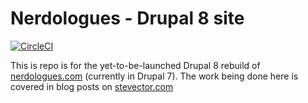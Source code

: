 # Nerdologues - Drupal 8 site

[![CircleCI](https://circleci.com/gh/stevector/nerdologues-d8.svg?style=svg)](https://circleci.com/gh/stevector/nerdologues-d8)

This is repo is for the yet-to-be-launched Drupal 8 rebuild of [nerdologues.com](https://nerdologues.com) (currently in Drupal 7). The work being done here is covered in blog posts on [stevector.com](http://stevector.com/2016/06/drupal-7-to-drupal-8-migration-diary-part-1-what-have-i-gotten-myself-into/)
